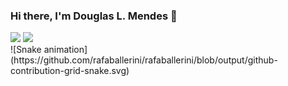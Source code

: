 ### Hi there, I'm Douglas L. Mendes 👋

 <div>
  <img height="180em" src="https://github-readme-stats.vercel.app/api?username=dougmendes&show_icons=true&theme=chartreuse-dark&include_all_commits=true&count_private=true"/>
  <img height="180em" src="https://github-readme-stats.vercel.app/api/top-langs/?username=dougmendes&layout=compact&langs_count=7&theme=chartreuse-dark"/>
</div>
<div> 
  ![Snake animation](https://github.com/rafaballerini/rafaballerini/blob/output/github-contribution-grid-snake.svg)
 
</div>
